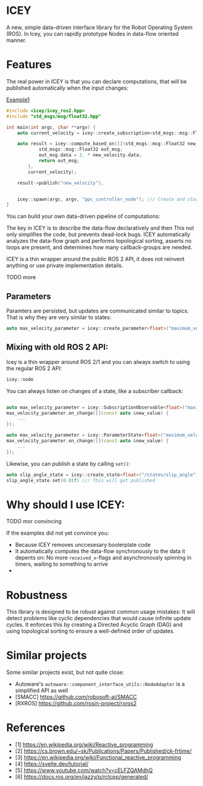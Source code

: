 # ICEY 

A new, simple data-driven interface library for the Robot Operating System (ROS). 
In Icey, you can rapidly prototype Nodes in data-flow oriented manner.

# Features 

The real power in ICEY is that you can declare computations, that will  be published automatically when the input changes: 

[Example1](examples/simple.cpp)
```cpp
#include <icey/icey_ros2.hpp>
#include "std_msgs/msg/float32.hpp"

int main(int argc, char **argv) {
    auto current_velocity = icey::create_subscription<std_msgs::msg::Float32>("current_velocity");

    auto result = icey::compute_based_on([](std_msgs::msg::Float32 new_velocity) {
            std_msgs::msg::Float32 out_msg;
            out_msg.data = 2. * new_velocity.data;
            return out_msg;
        },
        current_velocity);

    result->publish("new_velocity"),


    icey::spawn(argc, argv, "ppc_controller_node"); /// Create and start node
}
```

You can build your own data-driven pipeline of computations:


The key in ICEY is to describe the data-flow declaratively and then 
This not only simplifies the code, but prevents dead-lock bugs. ICEY automatically analyzes the data-flow graph and performs topological sorting, asserts no loops are present, and determines how many callback-groups are needed.

ICEY is a thin wrapper around the public ROS 2 API, it does not reinvent anything or use private implementation details.


TODO more 

## Parameters 

Paramters are persisted, but updates are communicated similar to topics. That is why they are very similar to states:

```cpp
auto max_velocity_parameter = icey::create_parameter<float>("maximum_velocity");
```


## Mixing with old ROS 2 API: 

Icey is a thin wrapper around ROS 2/1 and you can always switch to using the regular ROS 2 API: 

```cpp
icey::node
```

You can always listen on changes of a state, like a subscriber callback:

```cpp

auto max_velocity_parameter = icey::SubscriptionObservable<float>("maximum_velocity");
max_velocity_parameter.on_change([](const auto &new_value) {
    ...
});

auto max_velocity_parameter = icey::ParameterState<float>("maximum_velocity");
max_velocity_parameter.on_change([](const auto &new_value) {
    ...
});
```

Likewise, you can publish a state by calling `set()`: 

```cpp
auto slip_angle_state = icey::create_state<float>("/states/slip_angle");
slip_angle_state.set(0.01f) /// This will get published
```

# Why should I use ICEY: 

TODO mor convincing 

If the examples did not yet convince you: 

- Because ICEY removes unccesesary boolerplate code
- It automatically computes the data-flow synchronously to the data it depents on: No more `received_x`-flags and asynchronously spinning in timers, waiting to something to arrive 
- 

# Robustness 

This library is designed to be robust against common usage mistakes: It will detect problems like cyclic dependencies that would cause infinite update cycles. It enforces this by creating a Directed Acyclic Graph (DAG) and using topological sorting to ensure a well-defined order of updates. 

# Similar projects 

Some similar projects exist, but not quite close:
- Autoware's `autoware::component_interface_utils::NodeAdaptor` is a simplified API as well 
- [SMACC] https://github.com/robosoft-ai/SMACC
- [RXROS] https://github.com/rosin-project/rxros2

# References 

- [1] https://en.wikipedia.org/wiki/Reactive_programming 
- [2] https://cs.brown.edu/~sk/Publications/Papers/Published/ck-frtime/
- [3] https://en.wikipedia.org/wiki/Functional_reactive_programming
- [4] https://svelte.dev/tutorial/
- [5] https://www.youtube.com/watch?v=cELFZQAMdhQ
- [6] https://docs.ros.org/en/jazzy/p/rclcpp/generated/

